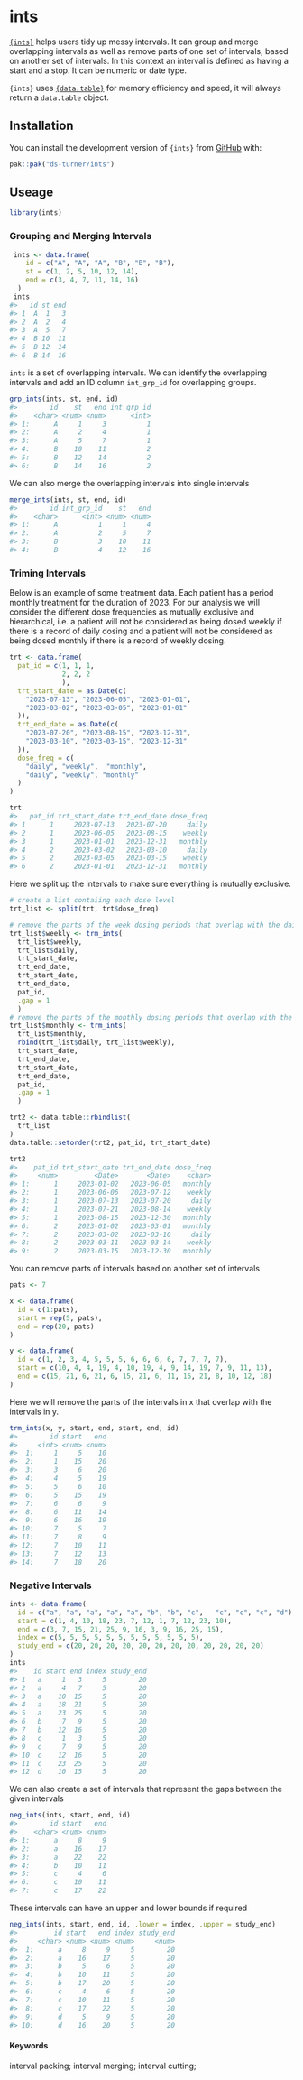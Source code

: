 
<!-- README.md is generated from README.Rmd. Please edit that file -->

# ints

<!-- badges: start -->
<!-- badges: end -->

[`{ints}`](ds-turner.github.io/ints/) helps users tidy up messy
intervals. It can group and merge overlapping intervals as well as
remove parts of one set of intervals, based on another set of intervals.
In this context an interval is defined as having a start and a stop. It
can be numeric or date type.

`{ints}` uses [`{data.table}`](https://rdatatable.gitlab.io/data.table/)
for memory efficiency and speed, it will always return a `data.table`
object.

## Installation

You can install the development version of `{ints}` from
[GitHub](https://github.com/) with:

``` r
pak::pak("ds-turner/ints")
```

## Useage

``` r
library(ints)
```

### Grouping and Merging Intervals

``` r
 ints <- data.frame(
    id = c("A", "A", "A", "B", "B", "B"),
    st = c(1, 2, 5, 10, 12, 14),
    end = c(3, 4, 7, 11, 14, 16)
  )
 ints
#>   id st end
#> 1  A  1   3
#> 2  A  2   4
#> 3  A  5   7
#> 4  B 10  11
#> 5  B 12  14
#> 6  B 14  16
```

`ints` is a set of overlapping intervals. We can identify the
overlapping intervals and add an ID column `int_grp_id` for overlapping
groups.

``` r
grp_ints(ints, st, end, id)
#>        id    st   end int_grp_id
#>    <char> <num> <num>      <int>
#> 1:      A     1     3          1
#> 2:      A     2     4          1
#> 3:      A     5     7          1
#> 4:      B    10    11          2
#> 5:      B    12    14          2
#> 6:      B    14    16          2
```

We can also merge the overlapping intervals into single intervals

``` r
merge_ints(ints, st, end, id)
#>        id int_grp_id    st   end
#>    <char>      <int> <num> <num>
#> 1:      A          1     1     4
#> 2:      A          2     5     7
#> 3:      B          3    10    11
#> 4:      B          4    12    16
```

### Triming Intervals

Below is an example of some treatment data. Each patient has a period
monthly treatment for the duration of 2023. For our analysis we will
consider the different dose frequencies as mutually exclusive and
hierarchical, i.e. a patient will not be considered as being dosed
weekly if there is a record of daily dosing and a patient will not be
considered as being dosed monthly if there is a record of weekly dosing.

``` r
trt <- data.frame(
  pat_id = c(1, 1, 1,
             2, 2, 2
             ),
  trt_start_date = as.Date(c(
    "2023-07-13", "2023-06-05", "2023-01-01",
    "2023-03-02", "2023-03-05", "2023-01-01"
  )),
  trt_end_date = as.Date(c(
    "2023-07-20", "2023-08-15", "2023-12-31",
    "2023-03-10", "2023-03-15", "2023-12-31"
  )),
  dose_freq = c(
    "daily", "weekly",  "monthly",
    "daily", "weekly", "monthly"
  )
)

trt
#>   pat_id trt_start_date trt_end_date dose_freq
#> 1      1     2023-07-13   2023-07-20     daily
#> 2      1     2023-06-05   2023-08-15    weekly
#> 3      1     2023-01-01   2023-12-31   monthly
#> 4      2     2023-03-02   2023-03-10     daily
#> 5      2     2023-03-05   2023-03-15    weekly
#> 6      2     2023-01-01   2023-12-31   monthly
```

Here we split up the intervals to make sure everything is mutually
exclusive.

``` r
# create a list contaiing each dose level
trt_list <- split(trt, trt$dose_freq)

# remove the parts of the week dosing periods that overlap with the daily dosing intervals
trt_list$weekly <- trm_ints(
  trt_list$weekly,
  trt_list$daily,
  trt_start_date,
  trt_end_date,
  trt_start_date,
  trt_end_date,
  pat_id,
  .gap = 1
  )
# remove the parts of the monthly dosing periods that overlap with the daily and weekly dosing intervals
trt_list$monthly <- trm_ints(
  trt_list$monthly,
  rbind(trt_list$daily, trt_list$weekly),
  trt_start_date,
  trt_end_date,
  trt_start_date,
  trt_end_date,
  pat_id,
  .gap = 1
  )

trt2 <- data.table::rbindlist(
  trt_list
)
data.table::setorder(trt2, pat_id, trt_start_date)

trt2
#>    pat_id trt_start_date trt_end_date dose_freq
#>     <num>         <Date>       <Date>    <char>
#> 1:      1     2023-01-02   2023-06-05   monthly
#> 2:      1     2023-06-06   2023-07-12    weekly
#> 3:      1     2023-07-13   2023-07-20     daily
#> 4:      1     2023-07-21   2023-08-14    weekly
#> 5:      1     2023-08-15   2023-12-30   monthly
#> 6:      2     2023-01-02   2023-03-01   monthly
#> 7:      2     2023-03-02   2023-03-10     daily
#> 8:      2     2023-03-11   2023-03-14    weekly
#> 9:      2     2023-03-15   2023-12-30   monthly
```

You can remove parts of intervals based on another set of intervals

``` r
pats <- 7

x <- data.frame(
  id = c(1:pats),
  start = rep(5, pats),
  end = rep(20, pats)
)

y <- data.frame(
  id = c(1, 2, 3, 4, 5, 5, 5, 6, 6, 6, 6, 7, 7, 7, 7),
  start = c(10, 4, 4, 19, 4, 10, 19, 4, 9, 14, 19, 7, 9, 11, 13),
  end = c(15, 21, 6, 21, 6, 15, 21, 6, 11, 16, 21, 8, 10, 12, 18)
)
```

Here we will remove the parts of the intervals in x that overlap with
the intervals in y.

``` r
trm_ints(x, y, start, end, start, end, id)
#>        id start   end
#>     <int> <num> <num>
#>  1:     1     5    10
#>  2:     1    15    20
#>  3:     3     6    20
#>  4:     4     5    19
#>  5:     5     6    10
#>  6:     5    15    19
#>  7:     6     6     9
#>  8:     6    11    14
#>  9:     6    16    19
#> 10:     7     5     7
#> 11:     7     8     9
#> 12:     7    10    11
#> 13:     7    12    13
#> 14:     7    18    20
```

### Negative Intervals

``` r
ints <- data.frame(
  id = c("a", "a", "a", "a", "a", "b", "b", "c",   "c", "c", "c", "d"),
  start = c(1, 4, 10, 18, 23, 7, 12, 1, 7, 12, 23, 10),
  end = c(3, 7, 15, 21, 25, 9, 16, 3, 9, 16, 25, 15),
  index = c(5, 5, 5, 5, 5, 5, 5, 5, 5, 5, 5, 5),
  study_end = c(20, 20, 20, 20, 20, 20, 20, 20, 20, 20, 20, 20)
)
ints
#>    id start end index study_end
#> 1   a     1   3     5        20
#> 2   a     4   7     5        20
#> 3   a    10  15     5        20
#> 4   a    18  21     5        20
#> 5   a    23  25     5        20
#> 6   b     7   9     5        20
#> 7   b    12  16     5        20
#> 8   c     1   3     5        20
#> 9   c     7   9     5        20
#> 10  c    12  16     5        20
#> 11  c    23  25     5        20
#> 12  d    10  15     5        20
```

We can also create a set of intervals that represent the gaps between
the given intervals

``` r
neg_ints(ints, start, end, id)
#>        id start   end
#>    <char> <num> <num>
#> 1:      a     8     9
#> 2:      a    16    17
#> 3:      a    22    22
#> 4:      b    10    11
#> 5:      c     4     6
#> 6:      c    10    11
#> 7:      c    17    22
```

These intervals can have an upper and lower bounds if required

``` r
neg_ints(ints, start, end, id, .lower = index, .upper = study_end)
#>         id start   end index study_end
#>     <char> <num> <num> <num>     <num>
#>  1:      a     8     9     5        20
#>  2:      a    16    17     5        20
#>  3:      b     5     6     5        20
#>  4:      b    10    11     5        20
#>  5:      b    17    20     5        20
#>  6:      c     4     6     5        20
#>  7:      c    10    11     5        20
#>  8:      c    17    22     5        20
#>  9:      d     5     9     5        20
#> 10:      d    16    20     5        20
```

#### Keywords

interval packing; interval merging; interval cutting;

